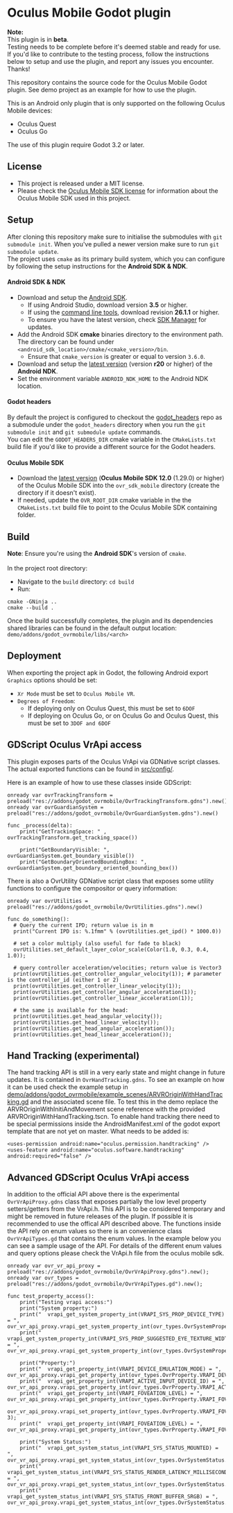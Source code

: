# Oculus Mobile Godot plugin

**Note:**<br> 
This plugin is in **beta**.<br>
Testing needs to be complete before it's deemed stable and ready for use.<br>
If you'd like to contribute to the testing process, follow the instructions below to setup and use the plugin, 
and report any issues you encounter. Thanks!<br>

This repository contains the source code for the Oculus Mobile Godot plugin.
See demo project as an example for how to use the plugin.

This is an Android only plugin that is only supported on the following Oculus Mobile devices:
- Oculus Quest
- Oculus Go

The use of this plugin require Godot 3.2 or later.

License
-------
- This project is released under a MIT license.
- Please check the [Oculus Mobile SDK license](https://developer.oculus.com/licenses/mobile-3.2.1/) for information 
about the Oculus Mobile SDK used in this project.

Setup
-----
After cloning this repository make sure to initialise the submodules with `git submodule init`.
When you've pulled a newer version make sure to run `git submodule update`.<br>
The project uses `cmake` as its primary build system, which you can configure by following the setup instructions
for the **Android SDK & NDK**.

#### Android SDK & NDK
- Download and setup the [Android SDK](https://developer.android.com/studio/#command-tools).
  - If using Android Studio, download version **3.5** or higher.
  - If using the [command line tools](https://developer.android.com/studio/#command-tools), 
  download revision **26.1.1** or higher. 
  - To ensure you have the latest version, check [SDK Manager](https://developer.android.com/studio/intro/update.html#sdk-manager) for updates.  
- Add the Android SDK **cmake** binaries directory to the environment path. The directory can be found under 
`<android_sdk_location>/cmake/<cmake_version>/bin`.
  - Ensure that `cmake_version` is greater or equal to version `3.6.0`.   
- Download and setup the [latest version](https://developer.android.com/ndk/downloads) 
(version **r20** or higher) of the **Android NDK**.
- Set the environment variable `ANDROID_NDK_HOME` to the Android NDK location. 

#### Godot headers
By default the project is configured to checkout the [godot_headers](https://github.com/GodotNativeTools/godot_headers) 
repo as a submodule under the `godot_headers` directory when you run 
the `git submodule init` and `git submodule update` commands.<br>
You can edit the `GODOT_HEADERS_DIR` cmake variable in the `CMakeLists.txt` 
build file if you'd like to provide a different source for the Godot headers.<br>

#### Oculus Mobile SDK
- Download the [latest version](https://developer.oculus.com/downloads/package/oculus-mobile-sdk/)
(**Oculus Mobile SDK 12.0** (1.29.0) or higher) of the Oculus Mobile SDK into the 
`ovr_sdk_mobile` directory (create the directory if it doesn't exist).
- If needed, update the `OVR_ROOT_DIR` cmake variable in the the `CMakeLists.txt` build file to point to the Oculus Mobile SDK 
containing folder.

Build
---------
**Note**: Ensure you're using the **Android SDK**'s version of `cmake`.<br><br>
In the project root directory:
 - Navigate to the `build` directory: `cd build`
 - Run:
```
cmake -GNinja ..
cmake --build .
```

Once the build successfully completes, the plugin and its dependencies shared libraries can be found in the 
default output location: `demo/addons/godot_ovrmobile/libs/<arch>`

Deployment
------------
When exporting the project apk in Godot, the following Android export 
`Graphics` options should be set:
- `Xr Mode` must be set to `Oculus Mobile VR`.
- `Degrees of Freedom`:
  - If deploying only on Oculus Quest, this must be set to `6DOF`
  - If deploying on Oculus Go, or on Oculus Go and Oculus Quest, 
  this must be set to `3DOF and 6DOF`

GDScript Oculus VrApi access
------------
This plugin exposes parts of the Oculus VrApi via GDNative script classes. The actual exported functions
can be found in [src/config/](src/config/).

Here is an example of how to use these classes inside GDScript:
```
onready var ovrTrackingTransform = preload("res://addons/godot_ovrmobile/OvrTrackingTransform.gdns").new()
onready var ovrGuardianSystem = preload("res://addons/godot_ovrmobile/OvrGuardianSystem.gdns").new()

func _process(delta):
	print("GetTrackingSpace: " , ovrTrackingTransform.get_tracking_space())

	print("GetBoundaryVisible: ", ovrGuardianSystem.get_boundary_visible())
	print("GetBoundaryOrientedBoundingBox: ", ovrGuardianSystem.get_boundary_oriented_bounding_box())
```

There is also a OvrUtility GDNative script class that exposes some utility functions to configure the 
compositor or query information:
```
onready var ovrUtilities = preload("res://addons/godot_ovrmobile/OvrUtilities.gdns").new()

func do_something():
  # Query the current IPD; return value is in m
  print("Current IPD is: %.1fmm" % (ovrUtilities.get_ipd() * 1000.0))

  # set a color multiply (also useful for fade to black)
  ovrUtilities.set_default_layer_color_scale(Color(1.0, 0.3, 0.4, 1.0));

  # query controller acceleration/velocities; return value is Vector3
  print(ovrUtilities.get_controller_angular_velocity(1)); # parameter is the controller_id (either 1 or 2)
  print(ovrUtilities.get_controller_linear_velocity(1));
  print(ovrUtilities.get_controller_angular_acceleration(1));
  print(ovrUtilities.get_controller_linear_acceleration(1));

  # the same is available for the head:
  print(ovrUtilities.get_head_angular_velocity());
  print(ovrUtilities.get_head_linear_velocity());
  print(ovrUtilities.get_head_angular_acceleration());
  print(ovrUtilities.get_head_linear_acceleration());
```

Hand Tracking (experimental)
------------
The hand tracking API is still in a very early state and might change in future updates. It is contained in `OvrHandTracking.gdns`. To see an example
on how it can be used check the example setup in [demo/addons/godot_ovrmobile/example_scenes/ARVROriginWithHandTracking.gd](demo/addons/godot_ovrmobile/example_scenes/ARVROriginWithHandTracking.gd) and the associated scene file. To test this in the demo replace the ARVROriginWithInitiAndMovement scene reference with the provided ARVROriginWithHandTracking.tscn.
To enable hand tracking there need to be special permissions inside the AndroidManifest.xml of the godot export template
that are not yet on master. What needs to be added is:
```
<uses-permission android:name="oculus.permission.handtracking" />
<uses-feature android:name="oculus.software.handtracking" android:required="false" />
```


Advanced GDScript Oculus VrApi access
------------
In addition to the official API above there is the experimental `OvrVrApiProxy.gdns`
class that exposes partially the low level property setters/getters from the VrApi.h.
This API is to be considered temporary and might be removed in future releases of the plugin. If possible it is recommended to use the offical API described above.
The functions inside the API rely on enum values so there is an convenience class `OvrVrApiTypes.gd` that contains the enum values.
In the example below you can see a sample usage of the API. For details of the different enum values and query options
please check the VrApi.h file from the oculus mobile sdk.
```
onready var ovr_vr_api_proxy = preload("res://addons/godot_ovrmobile/OvrVrApiProxy.gdns").new();
onready var ovr_types = preload("res://addons/godot_ovrmobile/OvrVrApiTypes.gd").new();

func test_property_access():
	print("Testing vrapi access:")
	print("System property:")
	print("  vrapi_get_system_property_int(VRAPI_SYS_PROP_DEVICE_TYPE) = ", ovr_vr_api_proxy.vrapi_get_system_property_int(ovr_types.OvrSystemProperty.VRAPI_SYS_PROP_DEVICE_TYPE));
	print("  vrapi_get_system_property_int(VRAPI_SYS_PROP_SUGGESTED_EYE_TEXTURE_WIDTH) = ", ovr_vr_api_proxy.vrapi_get_system_property_int(ovr_types.OvrSystemProperty.VRAPI_SYS_PROP_SUGGESTED_EYE_TEXTURE_WIDTH));
	
	print("Property:")
	print("  vrapi_get_property_int(VRAPI_DEVICE_EMULATION_MODE) = ", ovr_vr_api_proxy.vrapi_get_property_int(ovr_types.OvrProperty.VRAPI_DEVICE_EMULATION_MODE));
	print("  vrapi_get_property_int(VRAPI_ACTIVE_INPUT_DEVICE_ID) = ", ovr_vr_api_proxy.vrapi_get_property_int(ovr_types.OvrProperty.VRAPI_ACTIVE_INPUT_DEVICE_ID));
	print("  vrapi_get_property_int(VRAPI_FOVEATION_LEVEL) = ", ovr_vr_api_proxy.vrapi_get_property_int(ovr_types.OvrProperty.VRAPI_FOVEATION_LEVEL));
	ovr_vr_api_proxy.vrapi_set_property_int(ovr_types.OvrProperty.VRAPI_FOVEATION_LEVEL, 3);
	print("  vrapi_get_property_int(VRAPI_FOVEATION_LEVEL) = ", ovr_vr_api_proxy.vrapi_get_property_int(ovr_types.OvrProperty.VRAPI_FOVEATION_LEVEL));
	
	print("System Status:")
	print("  vrapi_get_system_status_int(VRAPI_SYS_STATUS_MOUNTED) = ", ovr_vr_api_proxy.vrapi_get_system_status_int(ovr_types.OvrSystemStatus.VRAPI_SYS_STATUS_MOUNTED));
	print("  vrapi_get_system_status_int(VRAPI_SYS_STATUS_RENDER_LATENCY_MILLISECONDS) = ", ovr_vr_api_proxy.vrapi_get_system_status_int(ovr_types.OvrSystemStatus.VRAPI_SYS_STATUS_RENDER_LATENCY_MILLISECONDS));
	print("  vrapi_get_system_status_int(VRAPI_SYS_STATUS_FRONT_BUFFER_SRGB) = ", ovr_vr_api_proxy.vrapi_get_system_status_int(ovr_types.OvrSystemStatus.VRAPI_SYS_STATUS_FRONT_BUFFER_SRGB));
	
```
